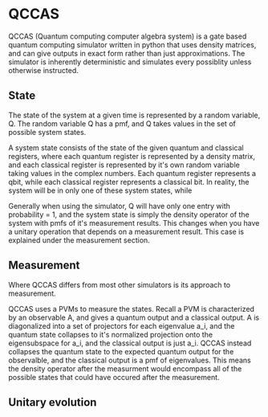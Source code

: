 # QCCAS
QCCAS (Quantum computing computer algebra system) is a gate based quantum computing simulator written in python that uses density matrices, and can give outputs in exact form rather than just approximations. The simulator is inherently deterministic and simulates every possiblity unless otherwise instructed.


## State
The state of the system at a given time is represented by a random variable, Q. The random variable Q has a pmf, and Q takes values in the set of possible system states. 

A system state consists of the state of the given quantum and classical registers, where each quantum register is represented by a density matrix, and each classical register is represented by it's own random variable taking values in the complex numbers. Each quantum register represents a qbit, while each classical register represents a classical bit. In reality, the system will be in only one of these system states, while 

Generally when using the simulator, Q will have only one entry with probability = 1, and the system state is simply the density operator of the system with pmfs of it's measurement results. This changes when you have a unitary operation that depends on a measurement result. This case is explained under the measurement section.

## Measurement
Where QCCAS differs from most other simulators is its approach to measurement.

QCCAS uses a PVMs to measure the states. Recall a PVM is characterized by an observable A, and gives a quantum output and a classical output. A is diagonalized into a set of projectors for each eigenvalue a_i, and the quantum state collapses to it's normalized projection onto the eigensubspace for a_i, and the classical output is just a_i.
QCCAS instead collapses the quantum state to the expected quantum output for the observalble, and the classical output is a pmf of eigenvalues. This means the density operator after the measurment would encompass all of the possible states that could have occured after the measurement. 

## Unitary evolution
